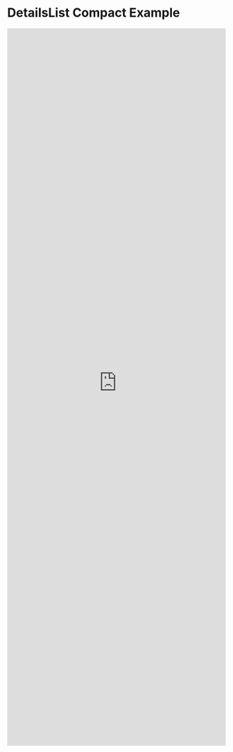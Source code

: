 # DetailsList Compact Example

<iframe 
    title='DetailsList Compact Example'
    src='https://fabricweb.z5.web.core.windows.net/pr-deploy-site/refs/heads/master/fabric-website-resources/dist/index.html#/examples/detailslist/compact?docsExample=true'
    frameborder='no'
    height='1650'
    style='width: 100%;'
>